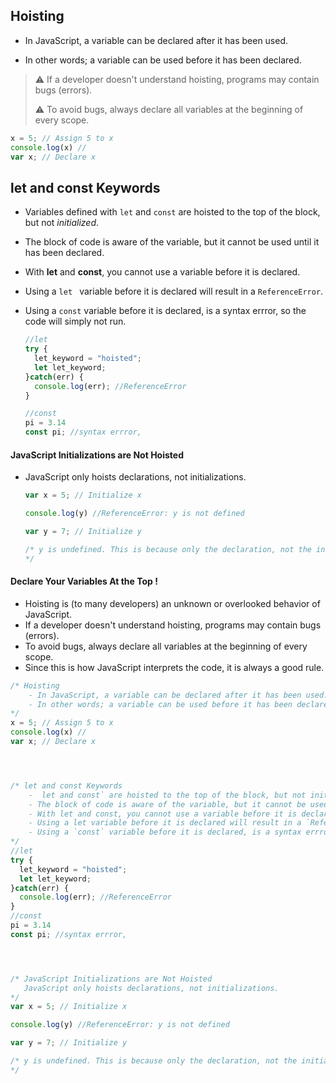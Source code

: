 ## Hoisting

- In JavaScript, a variable can be declared after it has been used.

- In other words; a variable can be used before it has been declared.

  

> :warning: If a developer doesn't understand hoisting, programs may contain bugs (errors).
>
> :warning: To avoid bugs, always declare all variables at the beginning of every scope.



  ```js
  x = 5; // Assign 5 to x
  console.log(x) //
  var x; // Declare x
  ```

  



##  let and const Keywords

- Variables defined with `let` and `const` are hoisted to the top of the block, but not *initialized*.

- The block of code is aware of the variable, but it cannot be used until it has been declared.

- With **let** and **const**, you cannot use a variable before it is declared.

- Using a `let ` variable before it is declared will result in a `ReferenceError`.

- Using a `const` variable before it is declared, is a syntax errror, so the code will simply not run.

  ```js
  //let
  try {
    let_keyword = "hoisted";
    let let_keyword;
  }catch(err) {
    console.log(err); //ReferenceError
  }
  
  //const
  pi = 3.14
  const pi; //syntax errror,
  
  ```

  






#### JavaScript Initializations are Not Hoisted

- JavaScript only hoists declarations, not initializations.

  ```js
  var x = 5; // Initialize x
  
  console.log(y) //ReferenceError: y is not defined
  
  var y = 7; // Initialize y
  
  /* y is undefined. This is because only the declaration, not the initialization (=7) is 	hoisted to the top.Because of hoisting, y has been declared before it is used, but 		because initializations are not hoisted
  */
  ```

  





#### Declare Your Variables At the Top !

- Hoisting is (to many developers) an unknown or overlooked behavior of JavaScript.
- If a developer doesn't understand hoisting, programs may contain bugs (errors).
- To avoid bugs, always declare all variables at the beginning of every scope.
- Since this is how JavaScript interprets the code, it is always a good rule.





```js
/* Hoisting
	- In JavaScript, a variable can be declared after it has been used.
	- In other words; a variable can be used before it has been declared.
*/
x = 5; // Assign 5 to x
console.log(x) //
var x; // Declare x




/* let and const Keywords
	-  let and const` are hoisted to the top of the block, but not initialized.
	- The block of code is aware of the variable, but it cannot be used until it has been  		  declared.
	- With let and const, you cannot use a variable before it is declared.
	- Using a let variable before it is declared will result in a `ReferenceError`.
	- Using a `const` variable before it is declared, is a syntax errror, so the code will		  simply not run.
*/
//let
try {
  let_keyword = "hoisted";
  let let_keyword;
}catch(err) {
  console.log(err); //ReferenceError
}
//const
pi = 3.14
const pi; //syntax errror,




/* JavaScript Initializations are Not Hoisted 
   JavaScript only hoists declarations, not initializations.
*/
var x = 5; // Initialize x

console.log(y) //ReferenceError: y is not defined

var y = 7; // Initialize y

/* y is undefined. This is because only the declaration, not the initialization (=7) is 	hoisted to the top.Because of hoisting, y has been declared before it is used, but 		because initializations are not hoisted
*/

```

